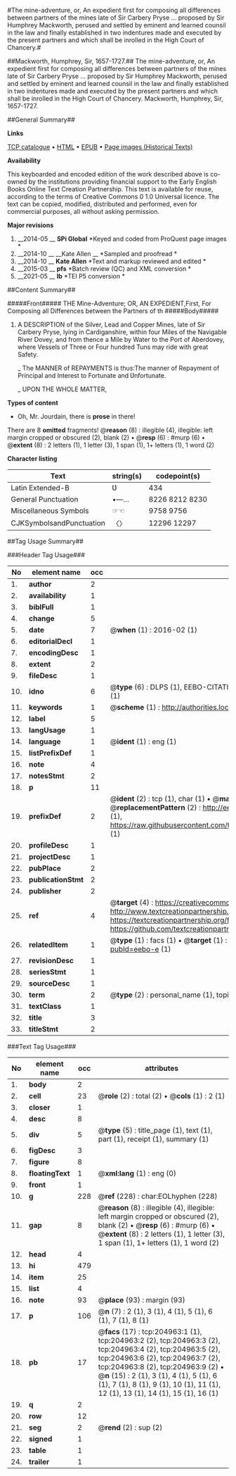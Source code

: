 #The mine-adventure, or, An expedient first for composing all differences between partners of the mines late of Sir Carbery Pryse ... proposed by Sir Humphrey Mackworth, perused and settled by eminent and learned counsil in the law and finally established in two indentures made and executed by the present partners and which shall be inrolled in the High Court of Chancery.#

##Mackworth, Humphrey, Sir, 1657-1727.##
The mine-adventure, or, An expedient first for composing all differences between partners of the mines late of Sir Carbery Pryse ... proposed by Sir Humphrey Mackworth, perused and settled by eminent and learned counsil in the law and finally established in two indentures made and executed by the present partners and which shall be inrolled in the High Court of Chancery.
Mackworth, Humphrey, Sir, 1657-1727.

##General Summary##

**Links**

[TCP catalogue](http://www.ota.ox.ac.uk/tcp/)  • 
[HTML](http://tei.it.ox.ac.uk/tcp/Texts-HTML/free/B26/B26424.html)  • 
[EPUB](http://tei.it.ox.ac.uk/tcp/Texts-EPUB/free/B26/B26424.epub) • 
[Page images (Historical Texts)](https://historicaltexts.jisc.ac.uk/eebo-11239149e)

**Availability**

This keyboarded and encoded edition of the work described above is co-owned by the
    institutions providing financial support to the Early English Books Online Text Creation
    Partnership. This text is available for reuse, according to the terms of  Creative Commons 0 1.0 Universal
    licence. The text can be copied, modified, distributed and performed, even for commercial
    purposes, all without asking permission.

**Major revisions**

1. __2014-05 __ __SPi Global__ *Keyed and coded from ProQuest page images *
1. __2014-10 __ __Kate Allen __ *Sampled and proofread *
1. __2014-10 __ __Kate Allen__ *Text and markup reviewed and edited *
1. __2015-03 __ __pfs__ *Batch review (QC) and XML conversion *
1. __2021-05 __ __lb__ *TEI P5 conversion *

##Content Summary##

#####Front#####
THE Mine-Adventure; OR, AN EXPEDIENT,First, For Composing all Differences between the Partners of th
#####Body#####

1. A DESCRIPTION of the Silver, Lead and Copper Mines, late of Sir Carbery Pryse, lying in Cardiganshire, within four Miles of the Navigable River Dovey, and from thence a Mile by Water to the Port of Aberdovey, where Vessels of Three or Four hundred Tuns may ride with great Safety.

    _ The MANNER of REPAYMENTS is thus:The manner of Repayment of Principal and Interest to Fortunate and Ʋnfortunate.

    _ UPON THE WHOLE MATTER,

**Types of content**

  * Oh, Mr. Jourdain, there is **prose** in there!

There are 8 **omitted** fragments! 
 @__reason__ (8) : illegible (4), illegible: left margin cropped or obscured (2), blank (2)  •  @__resp__ (6) : #murp (6)  •  @__extent__ (8) : 2 letters (1), 1 letter (3), 1 span (1), 1+ letters (1), 1 word (2)

**Character listing**


|Text|string(s)|codepoint(s)|
|---|---|---|
|Latin Extended-B|Ʋ|434|
|General Punctuation|•—…|8226 8212 8230|
|Miscellaneous Symbols|☞☜|9758 9756|
|CJKSymbolsandPunctuation|〈〉|12296 12297|

##Tag Usage Summary##

###Header Tag Usage###

|No|element name|occ|attributes|
|---|---|---|---|
|1.|__author__|2||
|2.|__availability__|1||
|3.|__biblFull__|1||
|4.|__change__|5||
|5.|__date__|7| @__when__ (1) : 2016-02 (1)|
|6.|__editorialDecl__|1||
|7.|__encodingDesc__|1||
|8.|__extent__|2||
|9.|__fileDesc__|1||
|10.|__idno__|6| @__type__ (6) : DLPS (1), EEBO-CITATION (1), VID (1), EEBO-PROQUEST (1), STC (1), OCLC (1)|
|11.|__keywords__|1| @__scheme__ (1) : http://authorities.loc.gov/ (1)|
|12.|__label__|5||
|13.|__langUsage__|1||
|14.|__language__|1| @__ident__ (1) : eng (1)|
|15.|__listPrefixDef__|1||
|16.|__note__|4||
|17.|__notesStmt__|2||
|18.|__p__|11||
|19.|__prefixDef__|2| @__ident__ (2) : tcp (1), char (1)  •  @__matchPattern__ (2) : ([0-9\-]+):([0-9IVX]+) (1), (.+) (1)  •  @__replacementPattern__ (2) : http://eebo.chadwyck.com/downloadtiff?vid=$1&page=$2 (1), https://raw.githubusercontent.com/textcreationpartnership/Texts/master/tcpchars.xml#$1 (1)|
|20.|__profileDesc__|1||
|21.|__projectDesc__|1||
|22.|__pubPlace__|2||
|23.|__publicationStmt__|2||
|24.|__publisher__|2||
|25.|__ref__|4| @__target__ (4) : https://creativecommons.org/publicdomain/zero/1.0/ (1), http://www.textcreationpartnership.org/docs/. (1), https://textcreationpartnership.org/faq/#faq05 (1), https://github.com/textcreationpartnership (1)|
|26.|__relatedItem__|1| @__type__ (1) : facs (1)  •  @__target__ (1) : https://data.historicaltexts.jisc.ac.uk/view?pubId=eebo-e (1)|
|27.|__revisionDesc__|1||
|28.|__seriesStmt__|1||
|29.|__sourceDesc__|1||
|30.|__term__|2| @__type__ (2) : personal_name (1), topical_term (1)|
|31.|__textClass__|1||
|32.|__title__|3||
|33.|__titleStmt__|2||


###Text Tag Usage###

|No|element name|occ|attributes|
|---|---|---|---|
|1.|__body__|2||
|2.|__cell__|23| @__role__ (2) : total (2)  •  @__cols__ (1) : 2 (1)|
|3.|__closer__|1||
|4.|__desc__|8||
|5.|__div__|5| @__type__ (5) : title_page (1), text (1), part (1), receipt (1), summary (1)|
|6.|__figDesc__|3||
|7.|__figure__|8||
|8.|__floatingText__|1| @__xml:lang__ (1) : eng (0)|
|9.|__front__|1||
|10.|__g__|228| @__ref__ (228) : char:EOLhyphen (228)|
|11.|__gap__|8| @__reason__ (8) : illegible (4), illegible: left margin cropped or obscured (2), blank (2)  •  @__resp__ (6) : #murp (6)  •  @__extent__ (8) : 2 letters (1), 1 letter (3), 1 span (1), 1+ letters (1), 1 word (2)|
|12.|__head__|4||
|13.|__hi__|479||
|14.|__item__|25||
|15.|__list__|4||
|16.|__note__|93| @__place__ (93) : margin (93)|
|17.|__p__|106| @__n__ (7) : 2 (1), 3 (1), 4 (1), 5 (1), 6 (1), 7 (1), 8 (1)|
|18.|__pb__|17| @__facs__ (17) : tcp:204963:1 (1), tcp:204963:2 (2), tcp:204963:3 (2), tcp:204963:4 (2), tcp:204963:5 (2), tcp:204963:6 (2), tcp:204963:7 (2), tcp:204963:8 (2), tcp:204963:9 (2)  •  @__n__ (15) : 2 (1), 3 (1), 4 (1), 5 (1), 6 (1), 7 (1), 8 (1), 9 (1), 10 (1), 11 (1), 12 (1), 13 (1), 14 (1), 15 (1), 16 (1)|
|19.|__q__|2||
|20.|__row__|12||
|21.|__seg__|2| @__rend__ (2) : sup (2)|
|22.|__signed__|1||
|23.|__table__|1||
|24.|__trailer__|1||
